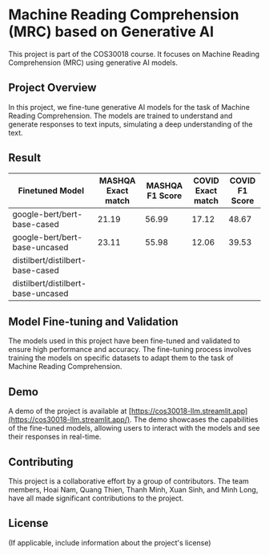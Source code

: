 # Machine Reading Comprehension (MRC) based on Generative AI

This project is part of the COS30018 course. It focuses on Machine Reading Comprehension (MRC) using generative AI models.

## Project Overview

In this project, we fine-tune generative AI models for the task of Machine Reading Comprehension. The models are trained to understand and generate responses to text inputs, simulating a deep understanding of the text.

## Result

| Finetuned Model                    | MASHQA Exact match | MASHQA F1 Score | COVID Exact match | COVID F1 Score |
| ---------------------------------- | ------------------ | --------------- | ----------------- | -------------- |
| google-bert/bert-base-cased        | 21.19              | 56.99           | 17.12             | 48.67          |
| google-bert/bert-base-uncased      | 23.11              | 55.98           | 12.06             | 39.53          |
| distilbert/distilbert-base-cased   |                    |                 |                   |                |
| distilbert/distilbert-base-uncased |                    |                 |                   |                |

## Model Fine-tuning and Validation

The models used in this project have been fine-tuned and validated to ensure high performance and accuracy. The fine-tuning process involves training the models on specific datasets to adapt them to the task of Machine Reading Comprehension.

## Demo

A demo of the project is available at [https://cos30018-llm.streamlit.app](https://cos30018-llm.streamlit.app/). The demo showcases the capabilities of the fine-tuned models, allowing users to interact with the models and see their responses in real-time.

## Contributing

This project is a collaborative effort by a group of contributors. The team members, Hoai Nam, Quang Thien, Thanh Minh, Xuan Sinh, and Minh Long, have all made significant contributions to the project.

## License

(If applicable, include information about the project's license)
